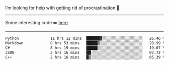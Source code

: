 I’m looking for help with getting rid of procrastination 🤔

-----

Some interesting code :arrow_right: [here](https://github.com/zhen8838/playground)

-----

<!--START_SECTION:waka-->

```txt
Python              11 hrs 12 mins  ██████▓░░░░░░░░░░░░░░░░░░   26.46 %
Markdown            8 hrs 53 mins   █████▒░░░░░░░░░░░░░░░░░░░   20.99 %
C#                  8 hrs 19 mins   █████░░░░░░░░░░░░░░░░░░░░   19.67 %
JSON                3 hrs 16 mins   ██░░░░░░░░░░░░░░░░░░░░░░░   07.72 %
C++                 2 hrs 16 mins   █▒░░░░░░░░░░░░░░░░░░░░░░░   05.39 %
```

<!--END_SECTION:waka-->

<!--
**zhen8838/zhen8838** is a ✨ _special_ ✨ repository because its `README.md` (this file) appears on your GitHub profile.

Here are some ideas to get you started:

- 🔭 I’m currently working on ...
- 🌱 I’m currently learning ...
- 👯 I’m looking to collaborate on ...
 ...
- 💬 Ask me about ...
- 📫 How to reach me: ...
- 😄 Pronouns: ...
- ⚡ Fun fact: ...
-->
